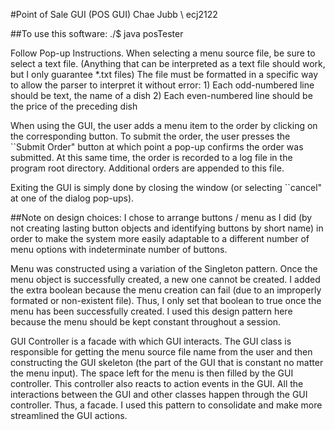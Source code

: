 #Point of Sale GUI (POS GUI)
Chae Jubb \\ ecj2122

##To use this software:
./$ java posTester

Follow Pop-up Instructions.  When selecting a menu source file, be sure to select a text file.
	(Anything that can be interpreted as a text file should work, but I only guarantee *.txt files)
	The file must be formatted in a specific way to allow the parser to interpret it without error:
		1) Each odd-numbered line should be text, the name of a dish
		2) Each even-numbered line should be the price of the preceding dish 

When using the GUI, the user adds a menu item to the order by clicking on the corresponding button.
	To submit the order, the user presses the ``Submit Order" button at which point a pop-up 
	confirms the order was submitted. At this same time, the order is recorded to a log file in the
	program root directory. Additional orders are appended to this file.
	
Exiting the GUI is simply done by closing the window (or selecting ``cancel" at one of the dialog
	pop-ups).
	
##Note on design choices:
I chose to arrange buttons / menu as I did (by not creating lasting button objects and identifying
	buttons by short name) in order to make the system more easily adaptable to a different number
	of menu options with indeterminate number of buttons.

Menu was constructed using a variation of the Singleton pattern.  Once the menu object is 
	successfully created, a new one cannot be created.  I added the extra boolean because the menu
	creation can fail (due to an improperly formated or non-existent file).  Thus, I only set that
	boolean to true once the menu has been successfully created.  I used this design pattern here
	because the menu should be kept constant throughout a session.

GUI Controller is a facade with which GUI interacts.  The GUI class is responsible for getting the
	menu source file name from the user and then constructing the GUI skeleton (the part of the GUI
	that is constant no matter the menu input).  The space left for the menu is then filled by the
	GUI controller.  This controller also reacts to action events in the GUI.  All the interactions
	between the GUI and other classes happen through the GUI controller.  Thus, a facade.  I used
	this pattern to consolidate and make more streamlined the GUI actions.
